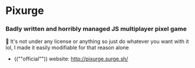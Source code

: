 # Pixurge
### Badly written and horribly managed JS multiplayer pixel game

📎 It's not under any license or anything so just do whatever you want with it lol, I made it easily modifiable for that reason alone
- ((""official"")) website: http://pixurge.surge.sh/

